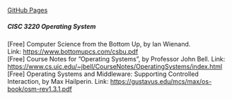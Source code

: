 [GitHub Pages](https://pages.github.com/)
##### CISC 3220 Operating System
[Free] Computer Science from the Bottom Up, by Ian Wienand.  
Link:  https://www.bottomupcs.com/csbu.pdf  
[Free] Course Notes for ”Operating Systems”, by Professor John Bell. 
Link: https://www.cs.uic.edu/~jbell/CourseNotes/OperatingSystems/index.html  
[Free]  Operating Systems and Middleware: Supporting Controlled   
Interaction, by Max Hailperin. Link: https://gustavus.edu/mcs/max/os-book/osm-rev1.3.1.pdf  
